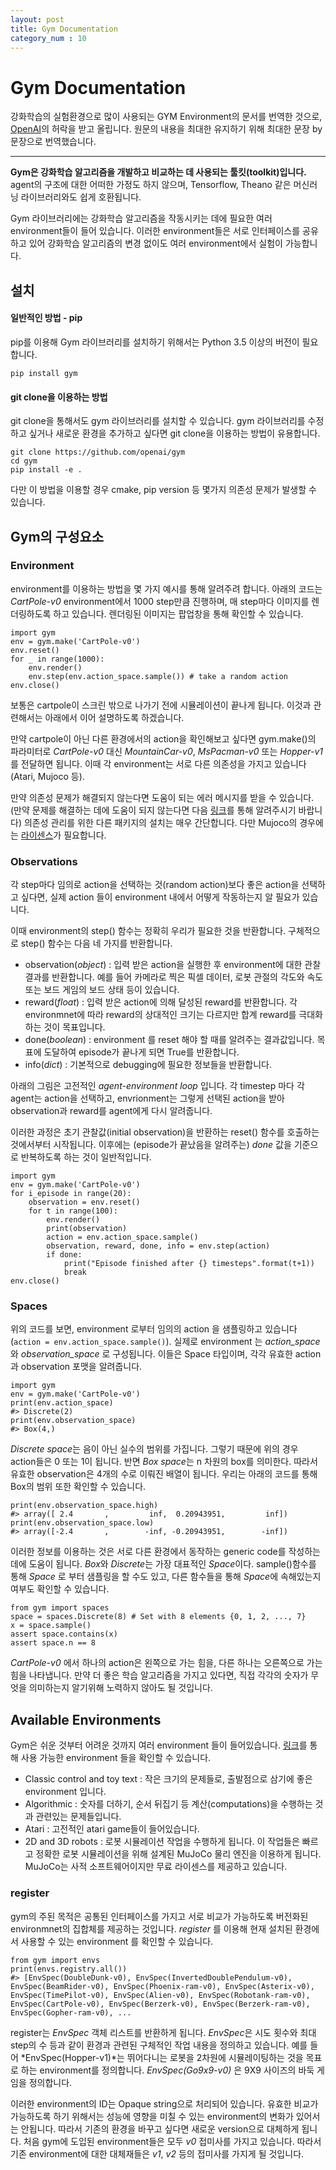 ```yaml
---
layout: post
title: Gym Documentation
category_num : 10
---
```


# Gym Documentation

강화학습의 실험환경으로 많이 사용되는 GYM Environment의 문서를 번역한 것으로, [OpenAI](<http://gym.openai.com/docs/>)의 허락을 받고 올립니다. 원문의 내용을 최대한 유지하기 위해 최대한 문장 by 문장으로 번역했습니다.

---

**Gym은 강화학습 알고리즘을 개발하고 비교하는 데 사용되는 툴킷(toolkit)입니다.** agent의 구조에 대한 어떠한 가정도 하지 않으며, Tensorflow, Theano 같은 머신러닝 라이브러리와도 쉽게 호환됩니다.

Gym 라이브러리에는 강화학습 알고리즘을 작동시키는 데에 필요한 여러 environment들이 들어 있습니다. 이러한 environment들은 서로 인터페이스를 공유하고 있어 강화학습 알고리즘의 변경 없이도 여러 environment에서 실험이 가능합니다.

## 설치

#### 일반적인 방법 - pip

pip를 이용해 Gym 라이브러리를 설치하기 위해서는 Python 3.5 이상의 버전이 필요합니다.

`pip install gym`

#### git clone을 이용하는 방법

git clone을 통해서도 gym 라이브러리를 설치할 수 있습니다. gym 라이브러리를 수정하고 싶거나 새로운 환경을 추가하고 싶다면 git clone을 이용하는 방법이 유용합니다.

```
git clone https://github.com/openai/gym
cd gym
pip install -e .
```

다만 이 방법을 이용할 경우 cmake, pip version 등 몇가지 의존성 문제가 발생할 수 있습니다.

## Gym의 구성요소

### Environment

environment를 이용하는 방법을 몇 가지 예시를 통해 알려주려 합니다. 아래의 코드는 *CartPole-v0* environment에서 1000 step만큼 진행하며, 매 step마다 이미지를 렌더링하도록 하고 있습니다. 렌더링된 이미지는 팝업창을 통해 확인할 수 있습니다.

```
import gym
env = gym.make('CartPole-v0')
env.reset()
for _ in range(1000):
    env.render()
    env.step(env.action_space.sample()) # take a random action
env.close()
```

보통은 cartpole이 스크린 밖으로 나가기 전에 시뮬레이션이 끝나게 됩니다. 이것과 관련해서는 아래에서 이어 설명하도록 하겠습니다.

만약 cartpole이 아닌 다른 환경에서의 action을 확인해보고 싶다면 gym.make()의 파라미터로 *CartPole-v0* 대신 *MountainCar-v0*, *MsPacman-v0* 또는 *Hopper-v1*를 전달하면 됩니다. 이때 각 environment는 서로 다른 의존성을 가지고 있습니다(Atari, Mujoco 등).

만약 의존성 문제가 해결되지 않는다면 도움이 되는 에러 메시지를 받을 수 있습니다. (만약 문제를 해결하는 데에 도움이 되지 않는다면 다음 [링크](https://github.com/openai/gym/issues)를 통해 알려주시기 바랍니다) 의존성 관리를 위한 다른 패키지의 설치는 매우 간단합니다. 다만 Mujoco의 경우에는 [라이센스](<https://www.roboti.us/license.html>)가 필요합니다.

### Observations

각 step마다 임의로 action을 선택하는 것(random action)보다 좋은 action을 선택하고 싶다면, 실제 action 들이 environment 내에서 어떻게 작동하는지 알 필요가 있습니다.

이때 environment의 step() 함수는 정확히 우리가 필요한 것을 반환합니다. 구체적으로 step() 함수는 다음 네 가지를 반환합니다.

- observation(*object*) : 입력 받은 action을 실행한 후 environment에 대한 관찰 결과를 반환합니다. 예를 들어 카메라로 찍은 픽셀 데이터, 로봇 관절의 각도와 속도 또는 보드 게임의 보드 상태 등이 있습니다.
- reward(*float*) : 입력 받은 action에 의해 달성된 reward를 반환합니다. 각 environmnet에 따라 reward의 상대적인 크기는 다르지만 합계 reward를 극대화하는 것이 목표입니다.
- done(*boolean*) : environment 를 reset 해야 할 때를 알려주는 결과값입니다. 목표에 도달하여 episode가 끝나게 되면 True를 반환합니다.
- info(*dict*) : 기본적으로 debugging에 필요한 정보들을 반환합니다.

아래의 그림은 고전적인 *agent-environment loop* 입니다. 각 timestep 마다 각 agent는 action을 선택하고, envrionment는 그렇게 선택된 action을 받아 observation과 reward를 agent에게 다시 알려줍니다.

이러한 과정은 초기 관찰값(initial observation)을 반환하는 reset() 함수를 호출하는 것에서부터 시작됩니다. 이후에는 (episode가 끝났음을 알려주는) *done* 값을 기준으로 반복하도록 하는 것이 일반적입니다.

```
import gym
env = gym.make('CartPole-v0')
for i_episode in range(20):
    observation = env.reset()
    for t in range(100):
        env.render()
        print(observation)
        action = env.action_space.sample()
        observation, reward, done, info = env.step(action)
        if done:
            print("Episode finished after {} timesteps".format(t+1))
            break
env.close()
```

### Spaces

위의 코드를 보면, environment 로부터 임의의 action 을 샘플링하고 있습니다(`action = env.action_space.sample()`). 실제로 environment 는 *action_space*와 *observation_space* 로 구성됩니다. 이들은 Space 타입이며, 각각 유효한 action과 observation 포맷을 알려줍니다.

```
import gym
env = gym.make('CartPole-v0')
print(env.action_space)
#> Discrete(2)
print(env.observation_space)
#> Box(4,)
```

*Discrete space*는 음이 아닌 실수의 범위를 가집니다. 그렇기 때문에 위의 경우 action들은 0 또는 1이 됩니다. 반면 *Box space*는 n 차원의 box를 의미한다. 따라서 유효한 observation은 4개의 수로 이뤄진 배열이 됩니다. 우리는 아래의 코드를 통해 Box의 범위 또한 확인할 수 있습니다.

```
print(env.observation_space.high)
#> array([ 2.4       ,         inf,  0.20943951,         inf])
print(env.observation_space.low)
#> array([-2.4       ,        -inf, -0.20943951,        -inf])
```

이러한 정보를 이용하는 것은 서로 다른 환경에서 동작하는 generic code를 작성하는 데에 도움이 됩니다. *Box*와 *Discrete*는 가장 대표적인 *Space*이다. sample()함수를 통해 *Space* 로 부터 샘플링을 할 수도 있고, 다른 함수들을 통해 *Space*에 속해있는지 여부도 확인할 수 있습니다.

```
from gym import spaces
space = spaces.Discrete(8) # Set with 8 elements {0, 1, 2, ..., 7}
x = space.sample()
assert space.contains(x)
assert space.n == 8
```

*CartPole-v0* 에서 하나의 action은 왼쪽으로 가는 힘을, 다른 하나는 오른쪽으로 가는 힘을 나타냅니다. 만약 더 좋은 학습 알고리즘을 가지고 있다면, 직접 각각의 숫자가 무엇을 의미하는지 알기위해 노력하지 않아도 될 것입니다.

## Available Environments

Gym은 쉬운 것부터 어려운 것까지 여러 environment 들이 들어있습니다. [링크](http://gym.openai.com/envs/#classic_control)를 통해 사용 가능한 environment 들을 확인할 수 있습니다.

- Classic control and toy text : 작은 크기의 문제들로, 출발점으로 삼기에 좋은 environment 입니다.
- Algorithmic : 숫자를 더하기, 순서 뒤집기 등 계산(computations)을 수행하는 것과 관련있는 문제들입니다.
- Atari : 고전적인 atari game들이 들어있습니다.
- 2D and 3D robots : 로봇 시뮬레이션 작업을 수행하게 됩니다. 이 작업들은 빠르고 정확한 로봇 시뮬레이션을 위해 설계된 MuJoCo 물리 엔진을 이용하게 됩니다. MuJoCo는 사적 소프트웨어이지만 무료 라이센스를 제공하고 있습니다.

### register

gym의 주된 목적은 공통된 인터페이스를 가지고 서로 비교가 가능하도록 버전화된 environmnet의 집합체를 제공하는 것입니다. *register* 를 이용해 현재 설치된 환경에서 사용할 수 있는 environment 를 확인할 수 있습니다.

```
from gym import envs
print(envs.registry.all())
#> [EnvSpec(DoubleDunk-v0), EnvSpec(InvertedDoublePendulum-v0), EnvSpec(BeamRider-v0), EnvSpec(Phoenix-ram-v0), EnvSpec(Asterix-v0), EnvSpec(TimePilot-v0), EnvSpec(Alien-v0), EnvSpec(Robotank-ram-v0), EnvSpec(CartPole-v0), EnvSpec(Berzerk-v0), EnvSpec(Berzerk-ram-v0), EnvSpec(Gopher-ram-v0), ...
```

register는 *EnvSpec* 객체 리스트를 반환하게 됩니다. *EnvSpec*은 시도 횟수와 최대 step의 수 등과 같이 환경과 관련된 구체적인 작업 내용을 정의하고 있습니다. 예를 들어 *EnvSpec(Hopper-v1)*는 뛰어다니는 로봇을 2차원에 시뮬레이팅하는 것을 목표로 하는 environment를 정의합니다. *EnvSpec(Go9x9-v0)* 은 9X9 사이즈의 바둑 게임을 정의합니다.

이러한 environment의 ID는 Opaque string으로 처리되어 있습니다. 유효한 비교가 가능하도록 하기 위해서는 성능에 영향을 미칠 수 있는 environment의 변화가 있어서는 안됩니다. 따라서 기존의 환경을 바꾸고 싶다면 새로운 version으로 대체하게 됩니다. 처음 gym에 도입된 environment들은 모두 *v0* 접미사를 가지고 있습니다. 따라서 기존 environment에 대한 대체재들은 *v1*, *v2* 등의 접미사를 가지게 될 것입니다.
